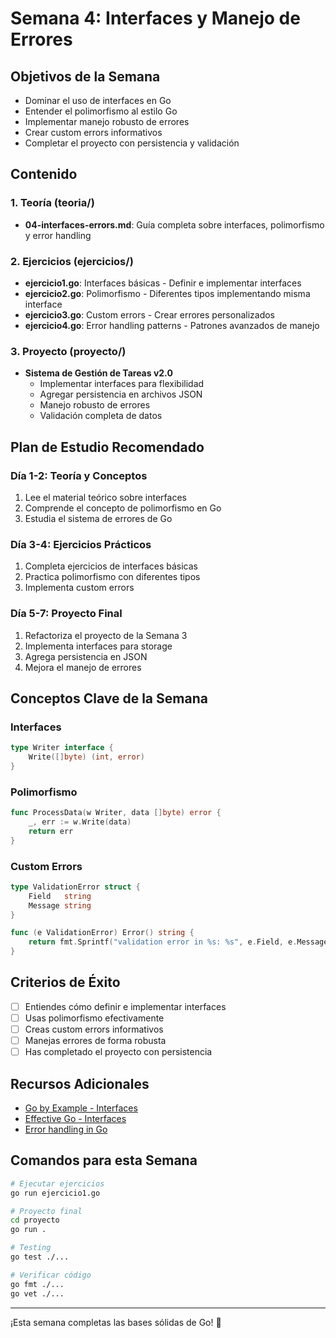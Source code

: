# Semana 4: Interfaces y Manejo de Errores

## Objetivos de la Semana
- Dominar el uso de interfaces en Go
- Entender el polimorfismo al estilo Go
- Implementar manejo robusto de errores
- Crear custom errors informativos
- Completar el proyecto con persistencia y validación

## Contenido

### 1. Teoría (teoria/)
- **04-interfaces-errors.md**: Guía completa sobre interfaces, polimorfismo y error handling

### 2. Ejercicios (ejercicios/)
- **ejercicio1.go**: Interfaces básicas - Definir e implementar interfaces
- **ejercicio2.go**: Polimorfismo - Diferentes tipos implementando misma interface
- **ejercicio3.go**: Custom errors - Crear errores personalizados
- **ejercicio4.go**: Error handling patterns - Patrones avanzados de manejo

### 3. Proyecto (proyecto/)
- **Sistema de Gestión de Tareas v2.0**
  - Implementar interfaces para flexibilidad
  - Agregar persistencia en archivos JSON
  - Manejo robusto de errores
  - Validación completa de datos

## Plan de Estudio Recomendado

### Día 1-2: Teoría y Conceptos
1. Lee el material teórico sobre interfaces
2. Comprende el concepto de polimorfismo en Go
3. Estudia el sistema de errores de Go

### Día 3-4: Ejercicios Prácticos
1. Completa ejercicios de interfaces básicas
2. Practica polimorfismo con diferentes tipos
3. Implementa custom errors

### Día 5-7: Proyecto Final
1. Refactoriza el proyecto de la Semana 3
2. Implementa interfaces para storage
3. Agrega persistencia en JSON
4. Mejora el manejo de errores

## Conceptos Clave de la Semana

### Interfaces
```go
type Writer interface {
    Write([]byte) (int, error)
}
```

### Polimorfismo
```go
func ProcessData(w Writer, data []byte) error {
    _, err := w.Write(data)
    return err
}
```

### Custom Errors
```go
type ValidationError struct {
    Field   string
    Message string
}

func (e ValidationError) Error() string {
    return fmt.Sprintf("validation error in %s: %s", e.Field, e.Message)
}
```

## Criterios de Éxito
- [ ] Entiendes cómo definir e implementar interfaces
- [ ] Usas polimorfismo efectivamente
- [ ] Creas custom errors informativos
- [ ] Manejas errores de forma robusta
- [ ] Has completado el proyecto con persistencia

## Recursos Adicionales
- [Go by Example - Interfaces](https://gobyexample.com/interfaces)
- [Effective Go - Interfaces](https://golang.org/doc/effective_go#interfaces)
- [Error handling in Go](https://blog.golang.org/error-handling-and-go)

## Comandos para esta Semana
```bash
# Ejecutar ejercicios
go run ejercicio1.go

# Proyecto final
cd proyecto
go run .

# Testing
go test ./...

# Verificar código
go fmt ./...
go vet ./...
```

---

¡Esta semana completas las bases sólidas de Go! 🎯